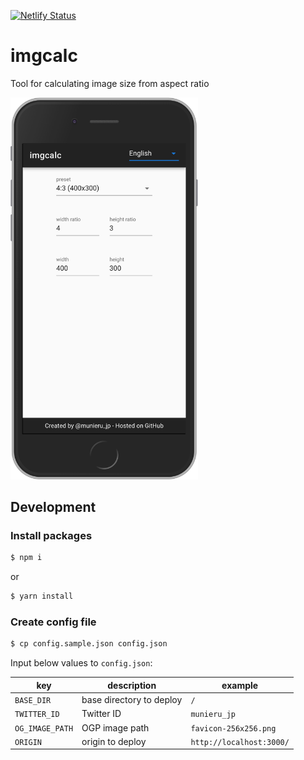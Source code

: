 [![Netlify Status](https://api.netlify.com/api/v1/badges/73ae2996-3e5c-4717-8c92-5db9d6e15550/deploy-status)](https://app.netlify.com/sites/imgcalc/deploys)

# imgcalc
Tool for calculating image size from aspect ratio

<img src=".doc/iphone.png" width="300">

## Development
### Install packages
```sh
$ npm i
```

or

```sh
$ yarn install
```

### Create config file
```sh
$ cp config.sample.json config.json
```

Input below values to `config.json`:

|key|description|example|
|---|---|---|
|`BASE_DIR`|base directory to deploy|`/`|
|`TWITTER_ID`|Twitter ID|`munieru_jp`|
|`OG_IMAGE_PATH`|OGP image path|`favicon-256x256.png`|
|`ORIGIN`|origin to deploy|`http://localhost:3000/`|
